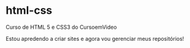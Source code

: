 # html-css
 Curso de HTML 5 e CSS3 do CursoemVideo

Estou apredendo a criar sites e agora vou gerenciar meus repositórios!